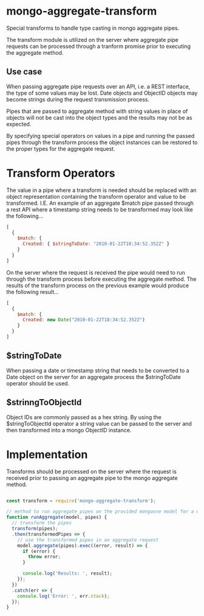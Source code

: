 # mongo-aggregate-transform

Special transforms to handle type casting in mongo aggregate pipes.

The transform module is utilized on the server where aggregate pipe requests
can be processed through a tranform promise prior to executing the aggregate
method.

## Use case

When passing aggregate pipe requests over an API, i.e. a REST interface, the type
of some values may be lost. Date objects and ObjectID objects may become strings
during the request transmission process.

Pipes that are passed to aggregate method with string values in place of objects
will not be cast into the object types and the results may not be as expected.

By specifying special operators on values in a pipe and running the passed pipes
through the transform process the object instances can be restored to the proper
types for the aggregate request.


# Transform Operators

The value in a pipe where a transform is needed should be replaced with an object
representation containing the transform operator and value to be transformed.
I.E. An example of an aggregate $match pipe passed through a rest API where a
timestamp string needs to be transformed may look like the following...

```javascript
[
  {
    $match: {
      Created: { $stringToDate: "2010-01-22T18:34:52.352Z" }
    }
  }
]
```

On the server where the request is received the pipe would need to run through
the transform process before executing the aggregate method. The results of the
transform process on the previous example would produce the following result...

```javascript
[
  {
    $match: {
      Created: new Date("2010-01-22T18:34:52.352Z")
    }
  }
]
```

## $stringToDate

When passing a date or timestamp string that needs to be converted to a Date
object on the server for an aggregate process the $stringToDate operator should
be used.


## $strinngToObjectId

Object IDs are commonly passed as a hex string. By using the $stringToObjectId
operator a string value can be passed to the server and then transformed into
a mongo ObjectID instance.


# Implementation

Transforms should be processed on the server where the request is received prior
to passing an aggregate pipe to the mongo aggregate method.

```javascript

const transform = require('mongo-aggregate-transform');

// method to run aggregate pipes on the provided mongoose model for a mongodb collection
function runAggregate(model, pipes) {
  // transform the pipes
  transform(pipes);
  .then(transformedPipes => {
    // use the transformed pipes in an aggregate request
    model.aggregate(pipes).exec((error, result) => {
      if (error) {
        throw error;
      }

      console.log('Results: ', result);
    });
  })
  .catch(err => {
    console.log('Error: ', err.stack);
  });
}
```
